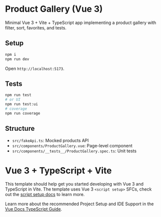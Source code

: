 # Product Gallery (Vue 3)

Minimal Vue 3 + Vite + TypeScript app implementing a product gallery with filter, sort, favorites, and tests.

## Setup

```bash
npm i
npm run dev
```

Open `http://localhost:5173`.

## Tests

```bash
npm run test
# or UI
npm run test:ui
# coverage
npm run coverage
```

## Structure

- `src/fakeApi.ts`: Mocked products API
- `src/components/ProductGallery.vue`: Page-level component
- `src/components/__tests__/ProductGallery.spec.ts`: Unit tests

# Vue 3 + TypeScript + Vite

This template should help get you started developing with Vue 3 and TypeScript in Vite. The template uses Vue 3 `<script setup>` SFCs, check out the [script setup docs](https://v3.vuejs.org/api/sfc-script-setup.html#sfc-script-setup) to learn more.

Learn more about the recommended Project Setup and IDE Support in the [Vue Docs TypeScript Guide](https://vuejs.org/guide/typescript/overview.html#project-setup).
